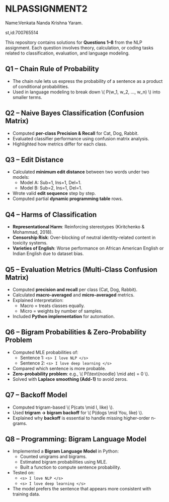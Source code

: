 # NLPASSIGNMENT2
Name:Venkata Nanda Krishna Yaram.

st,id:700765514

This repository contains solutions for **Questions 1–8** from the NLP assignment. Each question involves theory, calculation, or coding tasks related to classification, evaluation, and language modeling.  

## **Q1 – Chain Rule of Probability**  
- The chain rule lets us express the probability of a sentence as a product of conditional probabilities.  
- Used in language modeling to break down \\( P(w_1, w_2, …, w_n) \\) into smaller terms.
 
## **Q2 – Naive Bayes Classification (Confusion Matrix)**  
- Computed **per-class Precision & Recall** for Cat, Dog, Rabbit.  
- Evaluated classifier performance using confusion matrix analysis.  
- Highlighted how metrics differ for each class.  

## **Q3 – Edit Distance**  
- Calculated **minimum edit distance** between two words under two models:  
  - Model A: Sub=1, Ins=1, Del=1.  
  - Model B: Sub=2, Ins=1, Del=1.  
- Wrote valid **edit sequence** step by step.  
- Computed partial **dynamic programming table** rows.  

## **Q4 – Harms of Classification**  
- **Representational Harm**: Reinforcing stereotypes (Kiritchenko & Mohammad, 2018).  
- **Censorship Risk**: Over-blocking of neutral identity-related content in toxicity systems.  
- **Varieties of English**: Worse performance on African American English or Indian English due to dataset bias.  

## **Q5 – Evaluation Metrics (Multi-Class Confusion Matrix)**  
- Computed **precision and recall** per class (Cat, Dog, Rabbit).  
- Calculated **macro-averaged** and **micro-averaged** metrics.  
- Explained interpretation:  
  - Macro = treats classes equally.  
  - Micro = weights by number of samples.  
- Included **Python implementation** for automation.  

## **Q6 – Bigram Probabilities & Zero-Probability Problem**  
- Computed MLE probabilities of:  
  - Sentence 1: `<s> I love NLP </s>`  
  - Sentence 2: `<s> I love deep learning </s>`  
- Compared which sentence is more probable.  
- **Zero-probability problem**: e.g., \\( P(\\text{noodle} \\mid ate) = 0 \\).  
- Solved with **Laplace smoothing (Add-1)** to avoid zeros.  

## **Q7 – Backoff Model**  
- Computed trigram-based \\( P(cats \\mid I, like) \\).  
- Used **trigram → bigram backoff** for \\( P(dogs \\mid You, like) \\).  
- Explained why **backoff** is essential to handle missing higher-order n-grams.  

## **Q8 – Programming: Bigram Language Model**  
- Implemented a **Bigram Language Model** in Python:  
  - Counted unigrams and bigrams.  
  - Estimated bigram probabilities using MLE.  
  - Built a function to compute sentence probability.  
- Tested on:  
  - `<s> I love NLP </s>`  
  - `<s> I love deep learning </s>`  
- The model prefers the sentence that appears more consistent with training data. 
